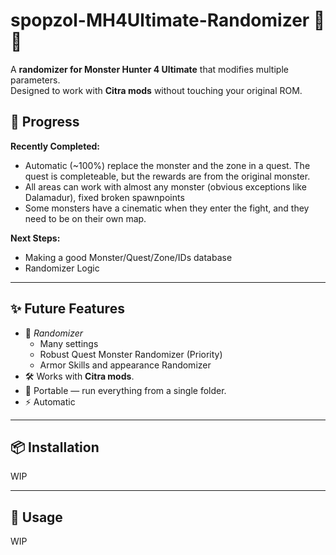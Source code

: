 # spopzol-MH4Ultimate-Randomizer 🎲🐉

A **randomizer for Monster Hunter 4 Ultimate** that modifies multiple parameters.  
Designed to work with **Citra mods** without touching your original ROM.


## 🌱 Progress 
**Recently Completed:**
- Automatic (~100%) replace the monster and the zone in a quest. The quest is completeable, but the rewards are from the original monster.
- All areas can work with almost any monster (obvious exceptions like Dalamadur), fixed broken spawnpoints
- Some monsters have a cinematic when they enter the fight, and they need to be on their own map. 

**Next Steps:**
- Making a good Monster/Quest/Zone/IDs database
- Randomizer Logic



---

## ✨ Future Features

- 🔀 *Randomizer*
  - Many settings
  - Robust Quest Monster Randomizer (Priority)
  - Armor Skills and appearance Randomizer
- 🛠 Works with **Citra mods**.
- 📂 Portable — run everything from a single folder.
- ⚡ Automatic

---

## 📦 Installation

  WIP

---

## 🚀 Usage

  WIP
  

